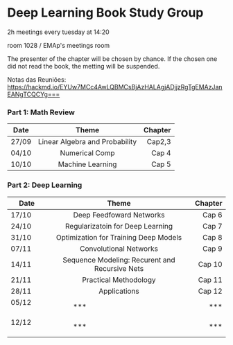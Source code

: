 # Deep Learning Book Study Group

2h meetings every tuesday at 14:20

room 1028 / EMAp's meetings room

The presenter of the chapter will be chosen by chance. If the chosen one did
not read the book, the metting will be suspended.

Notas das Reuniões: 
https://hackmd.io/EYUw7MCc4AwLQBMCsBjAzHALAgjADjjzRgTgEMAzJanEANgTCQCYg===

### Part 1: Math Review

| Date          | Theme         | Chapter  |
| ------------- |:-------------:| -----:|
| 27/09         | Linear Algebra and Probability  | Cap2,3 |
| 04/10         | Numerical Comp                  |   Cap 4 |
| 10/10         | Machine Learning                |   Cap 5 |


### Part 2: Deep Learning

| Date          | Theme         | Chapter  |
| ------------- |:-------------:| -----:|
| 17/10         | Deep Feedfoward Networks                       |   Cap 6  |
| 24/10         | Regularizatoin for Deep Learning               |   Cap 7  |
| 31/10         | Optimization for Training Deep Models          |   Cap 8  |
| 07/11         | Convolutional Networks                         |   Cap 9  |
| 14/11         | Sequence Modeling: Recurent and Recursive Nets |   Cap 10 |
| 21/11         | Practical Methodology                          |   Cap 11 |
| 28/11         | Applications                                   |   Cap 12 |
| 05/12         |  ***                                           |   ***    |
| 12/12         |  ***                                           |   ***    |
